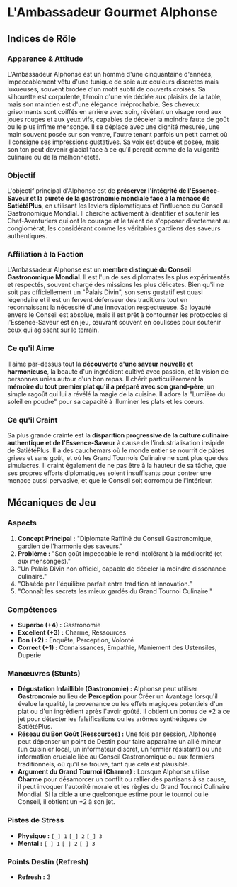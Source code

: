 # L'Ambassadeur Gourmet Alphonse

## Indices de Rôle

### Apparence & Attitude
L'Ambassadeur Alphonse est un homme d'une cinquantaine d'années, impeccablement vêtu d'une tunique de soie aux couleurs discrètes mais luxueuses, souvent brodée d'un motif subtil de couverts croisés. Sa silhouette est corpulente, témoin d'une vie dédiée aux plaisirs de la table, mais son maintien est d'une élégance irréprochable. Ses cheveux grisonnants sont coiffés en arrière avec soin, révélant un visage rond aux joues rouges et aux yeux vifs, capables de déceler la moindre faute de goût ou le plus infime mensonge. Il se déplace avec une dignité mesurée, une main souvent posée sur son ventre, l'autre tenant parfois un petit carnet où il consigne ses impressions gustatives. Sa voix est douce et posée, mais son ton peut devenir glacial face à ce qu'il perçoit comme de la vulgarité culinaire ou de la malhonnêteté.

### Objectif
L'objectif principal d'Alphonse est de **préserver l'intégrité de l'Essence-Saveur et la pureté de la gastronomie mondiale face à la menace de SatiétéPlus**, en utilisant les leviers diplomatiques et l'influence du Conseil Gastronomique Mondial. Il cherche activement à identifier et soutenir les Chef-Aventuriers qui ont le courage et le talent de s'opposer directement au conglomérat, les considérant comme les véritables gardiens des saveurs authentiques.

### Affiliation à la Faction
L'Ambassadeur Alphonse est un **membre distingué du Conseil Gastronomique Mondial**. Il est l'un de ses diplomates les plus expérimentés et respectés, souvent chargé des missions les plus délicates. Bien qu'il ne soit pas officiellement un "Palais Divin", son sens gustatif est quasi légendaire et il est un fervent défenseur des traditions tout en reconnaissant la nécessité d'une innovation respectueuse. Sa loyauté envers le Conseil est absolue, mais il est prêt à contourner les protocoles si l'Essence-Saveur est en jeu, œuvrant souvent en coulisses pour soutenir ceux qui agissent sur le terrain.

### Ce qu'il Aime
Il aime par-dessus tout la **découverte d'une saveur nouvelle et harmonieuse**, la beauté d'un ingrédient cultivé avec passion, et la vision de personnes unies autour d'un bon repas. Il chérit particulièrement la **mémoire du tout premier plat qu'il a préparé avec son grand-père**, un simple ragoût qui lui a révélé la magie de la cuisine. Il adore la "Lumière du soleil en poudre" pour sa capacité à illuminer les plats et les cœurs.

### Ce qu'il Craint
Sa plus grande crainte est la **disparition progressive de la culture culinaire authentique et de l'Essence-Saveur** à cause de l'industrialisation insipide de SatiétéPlus. Il a des cauchemars où le monde entier se nourrit de pâtes grises et sans goût, et où les Grand Tournois Culinaire ne sont plus que des simulacres. Il craint également de ne pas être à la hauteur de sa tâche, que ses propres efforts diplomatiques soient insuffisants pour contrer une menace aussi pervasive, et que le Conseil soit corrompu de l'intérieur.

## Mécaniques de Jeu

### Aspects

1.  **Concept Principal :** "Diplomate Raffiné du Conseil Gastronomique, gardien de l'harmonie des saveurs."
2.  **Problème :** "Son goût impeccable le rend intolérant à la médiocrité (et aux mensonges)."
3.  "Un Palais Divin non officiel, capable de déceler la moindre dissonance culinaire."
4.  "Obsédé par l'équilibre parfait entre tradition et innovation."
5.  "Connaît les secrets les mieux gardés du Grand Tournoi Culinaire."

### Compétences

*   **Superbe (+4) :** Gastronomie
*   **Excellent (+3) :** Charme, Ressources
*   **Bon (+2) :** Enquête, Perception, Volonté
*   **Correct (+1) :** Connaissances, Empathie, Maniement des Ustensiles, Duperie

### Manœuvres (Stunts)

*   **Dégustation Infaillible (Gastronomie) :** Alphonse peut utiliser **Gastronomie** au lieu de **Perception** pour Créer un Avantage lorsqu'il évalue la qualité, la provenance ou les effets magiques potentiels d'un plat ou d'un ingrédient après l'avoir goûté. Il obtient un bonus de +2 à ce jet pour détecter les falsifications ou les arômes synthétiques de SatiétéPlus.
*   **Réseau du Bon Goût (Ressources) :** Une fois par session, Alphonse peut dépenser un point de Destin pour faire apparaître un allié mineur (un cuisinier local, un informateur discret, un fermier résistant) ou une information cruciale liée au Conseil Gastronomique ou aux fermiers traditionnels, où qu'il se trouve, tant que cela est plausible.
*   **Argument du Grand Tournoi (Charme) :** Lorsque Alphonse utilise **Charme** pour désamorcer un conflit ou rallier des partisans à sa cause, il peut invoquer l'autorité morale et les règles du Grand Tournoi Culinaire Mondial. Si la cible a une quelconque estime pour le tournoi ou le Conseil, il obtient un +2 à son jet.

### Pistes de Stress

*   **Physique :** `[_] 1` `[_] 2` `[_] 3`
*   **Mental :** `[_] 1` `[_] 2` `[_] 3`

### Points Destin (Refresh)

*   **Refresh :** 3